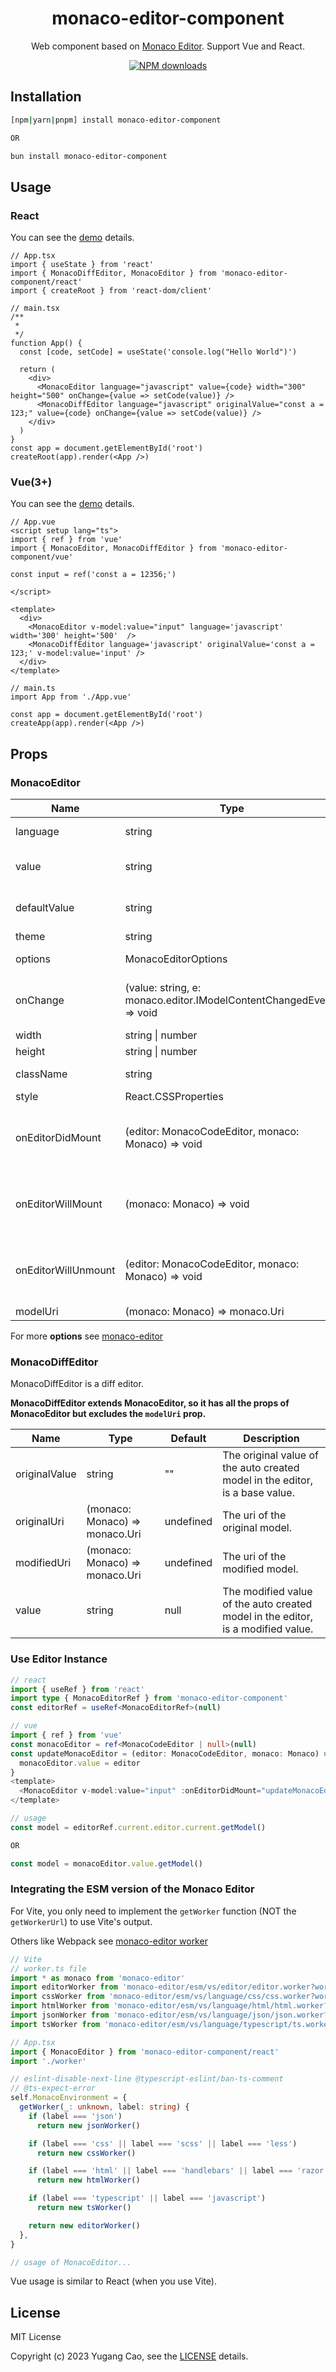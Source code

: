 <h1 align="center">monaco-editor-component</h1>

<div align="center">

Web component based on [Monaco Editor](https://github.com/Microsoft/monaco-editor). Support Vue and React.

[![NPM downloads](https://img.shields.io/npm/dm/monaco-editor-component?style=flat&label=&color=cb3837&labelColor=cb0000&logo=npm)](https://www.npmjs.com/package/monaco-editor-component)

</div>

## Installation

```bash
[npm|yarn|pnpm] install monaco-editor-component

OR

bun install monaco-editor-component
```

## Usage

### React

You can see the [demo](https://github.com/Talljack/monaco-editor-component/tree/main/demoPkg/react) details.

```tsx
// App.tsx
import { useState } from 'react'
import { MonacoDiffEditor, MonacoEditor } from 'monaco-editor-component/react'
import { createRoot } from 'react-dom/client'

// main.tsx
/**
 *
 */
function App() {
  const [code, setCode] = useState('console.log("Hello World")')

  return (
    <div>
      <MonacoEditor language="javascript" value={code} width="300" height="500" onChange={value => setCode(value)} />
      <MonacoDiffEditor language="javascript" originalValue="const a = 123;" value={code} onChange={value => setCode(value)} />
    </div>
  )
}
const app = document.getElementById('root')
createRoot(app).render(<App />)
```

### Vue(3+)

You can see the [demo](https://github.com/Talljack/monaco-editor-component/tree/main/demoPkg/vue) details.

```vue
// App.vue
<script setup lang="ts">
import { ref } from 'vue'
import { MonacoEditor, MonacoDiffEditor } from 'monaco-editor-component/vue'

const input = ref('const a = 12356;')

</script>

<template>
  <div>
    <MonacoEditor v-model:value="input" language='javascript' width='300' height='500'  />
    <MonacoDiffEditor language='javascript' originalValue='const a = 123;' v-model:value='input' />
  </div>
</template>
```

```tsx
// main.ts
import App from './App.vue'

const app = document.getElementById('root')
createApp(app).render(<App />)
```

## Props

### MonacoEditor

| Name                | Type                                                                | Default    | Description                                                                                |
| ------------------- | ------------------------------------------------------------------- | ---------- | ------------------------------------------------------------------------------------------ |
| language            | string                                                              | javascript | The language of the editor.                                                                |
| value               | string                                                              | null       | The value of the auto created model in the editor.                                         |
| defaultValue        | string                                                              | ""         | The default value of the auto created model in the editor.                                 |
| theme               | string                                                              | vs-dark    | The theme of the editor.                                                                   |
| options             | MonacoEditorOptions                                                 | {}         | The options of the editor.                                                                 |
| onChange            | (value: string, e: monaco.editor.IModelContentChangedEvent) => void | noop       | An event emitted when the content of the current model has changed.                        |
| width               | string \| number                                                    | 100%       | The width of the editor.                                                                   |
| height              | string \| number                                                    | 100%       | The height of the editor.                                                                  |
| className           | string                                                              | ""         | The class name of the editor.                                                              |
| style               | React.CSSProperties                                                 | {}         | The style of the editor.                                                                   |
| onEditorDidMount    | (editor: MonacoCodeEditor, monaco: Monaco) => void                  | noop       | An event emitted when the editor has been mounted (similar to componentDidMount of React). |
| onEditorWillMount   | (monaco: Monaco) => void                                            | noop       | An event emitted before the editor mounted (similar to componentWillMount of React).       |
| onEditorWillUnmount | (editor: MonacoCodeEditor, monaco: Monaco) => void                  | noop       | An event emitted when the editor will unmount (similar to componentWillUnmount of React).  |
| modelUri            | (monaco: Monaco) => monaco.Uri                                      | undefined  | The uri of the model.                                                                      |

For more **options** see [monaco-editor](https://microsoft.github.io/monaco-editor/docs.html#interfaces/editor.IStandaloneEditorConstructionOptions.html)

### MonacoDiffEditor

MonacoDiffEditor is a diff editor.

**MonacoDiffEditor extends MonacoEditor, so it has all the props of MonacoEditor but excludes the `modelUri` prop.**

| Name          | Type                           | Default   | Description                                                                      |
| ------------- | ------------------------------ | --------- | -------------------------------------------------------------------------------- |
| originalValue | string                         | ""        | The original value of the auto created model in the editor, is a base value.     |
| originalUri   | (monaco: Monaco) => monaco.Uri | undefined | The uri of the original model.                                                   |
| modifiedUri   | (monaco: Monaco) => monaco.Uri | undefined | The uri of the modified model.                                                   |
| value         | string                         | null      | The modified value of the auto created model in the editor, is a modified value. |

### Use Editor Instance

```typescript
// react
import { useRef } from 'react'
import type { MonacoEditorRef } from 'monaco-editor-component'
const editorRef = useRef<MonacoEditorRef>(null)

// vue
import { ref } from 'vue'
const monacoEditor = ref<MonacoCodeEditor | null>(null)
const updateMonacoEditor = (editor: MonacoCodeEditor, monaco: Monaco) => {
  monacoEditor.value = editor
}
<template>
  <MonacoEditor v-model:value="input" :onEditorDidMount="updateMonacoEditor" />
</template>

// usage
const model = editorRef.current.editor.current.getModel()

OR

const model = monacoEditor.value.getModel()
```

### Integrating the ESM version of the Monaco Editor

For Vite, you only need to implement the `getWorker` function (NOT the `getWorkerUrl`) to use Vite's output.

Others like Webpack see [monaco-editor worker](https://github.com/microsoft/monaco-editor/blob/main/docs/integrate-esm.md)

```typescript
// Vite
// worker.ts file
import * as monaco from 'monaco-editor'
import editorWorker from 'monaco-editor/esm/vs/editor/editor.worker?worker'
import cssWorker from 'monaco-editor/esm/vs/language/css/css.worker?worker'
import htmlWorker from 'monaco-editor/esm/vs/language/html/html.worker?worker'
import jsonWorker from 'monaco-editor/esm/vs/language/json/json.worker?worker'
import tsWorker from 'monaco-editor/esm/vs/language/typescript/ts.worker?worker'

// App.tsx
import { MonacoEditor } from 'monaco-editor-component/react'
import './worker'

// eslint-disable-next-line @typescript-eslint/ban-ts-comment
// @ts-expect-error
self.MonacoEnvironment = {
  getWorker(_: unknown, label: string) {
    if (label === 'json')
      return new jsonWorker()

    if (label === 'css' || label === 'scss' || label === 'less')
      return new cssWorker()

    if (label === 'html' || label === 'handlebars' || label === 'razor')
      return new htmlWorker()

    if (label === 'typescript' || label === 'javascript')
      return new tsWorker()

    return new editorWorker()
  },
}

// usage of MonacoEditor...
```

Vue usage is similar to React (when you use Vite).

## License

MIT License

Copyright (c) 2023 Yugang Cao, see the [LICENSE](LICENSE) details.
